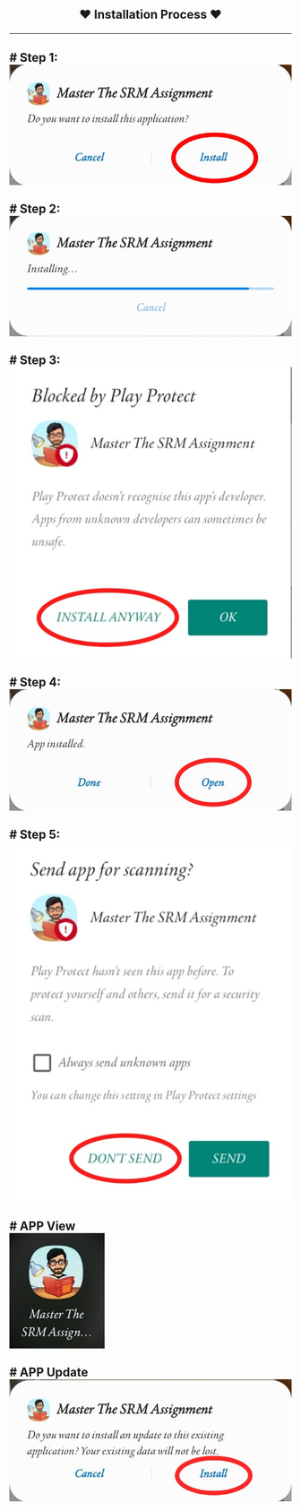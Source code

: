 <h2 align="center">
&#9829; Installation Process &#9829; <hr><h2>
# Step 1:<br>
<img src ="https://github.com/coder-ashish/website-to-App/blob/main/release/1.jpeg" > <br><br>
# Step 2: <br>
<img src ="https://github.com/coder-ashish/website-to-App/blob/main/release/2.jpg" > <br><br>
# Step 3: <br>
<img src ="https://github.com/coder-ashish/website-to-App/blob/main/release/3.jpeg" > <br><br>
# Step 4: <br>
<img src ="https://github.com/coder-ashish/website-to-App/blob/main/release/4.jpeg" > <br><br>
# Step 5: <br>
<img src ="https://github.com/coder-ashish/website-to-App/blob/main/release/5.jpeg" > <br><br>
# APP View <br>
<img src ="https://github.com/coder-ashish/website-to-App/blob/main/release/6.jpg" > <br><br>
 # APP Update <br>
<img src ="https://github.com/coder-ashish/website-to-App/blob/main/release/updates.jpg" > <br><br>

